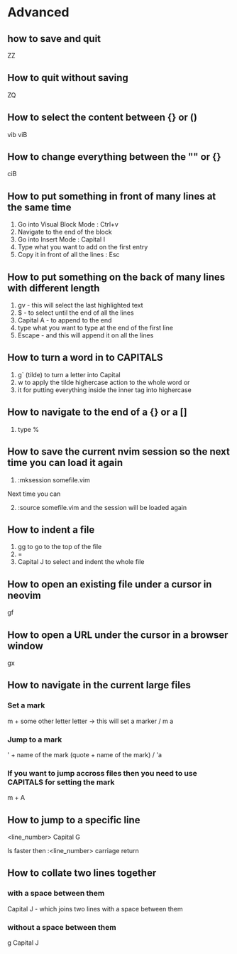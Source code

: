 # Advanced

## how to save and quit

ZZ

## How to quit without saving

ZQ

## How to select the content between {} or ()

vib
viB

## How to change everything between the "" or {}

ciB

## How to put something in front of many lines at the same time

1. Go into Visual Block Mode : Ctrl+v
2. Navigate to the end of the block
3. Go into Insert Mode : Capital I
4. Type what you want to add on the first entry
5. Copy it in front of all the lines : Esc

## How to put something on the back of many lines with different length

1. gv - this will select the last highlighted text
2. $ - to select until the end of all the lines
3. Capital A - to append to the end
4. type what you want to type at the end of the first line
5. Escape - and this will append it on all the lines

## How to turn a word in to CAPITALS

1. g` (tilde) to turn a letter into Capital
2. w to apply the tilde highercase action to the whole word
   or
3. it for putting everything inside the inner tag into highercase

## How to navigate to the end of a {} or a []

1. type %

## How to save the current nvim session so the next time you can load it again

1. :mksession somefile.vim

Next time you can

2. :source somefile.vim and the session will be loaded again

## How to indent a file

1. gg to go to the top of the file
2. =
3. Capital J to select and indent the whole file

## How to open an existing file under a cursor in neovim

gf

## How to open a URL under the cursor in a browser window

gx

## How to navigate in the current large files

### Set a mark

m + some other letter letter -> this will set a marker / m a

### Jump to a mark

' + name of the mark (quote + name of the mark) / 'a

### If you want to jump accross files then you need to use CAPITALS for setting the mark

m + A

## How to jump to a specific line

<line_number> Capital G

Is faster then :<line_number> carriage return

## How to collate two lines together

### with a space between them

Capital J - which joins two lines with a space between them

### without a space between them

g Capital J
